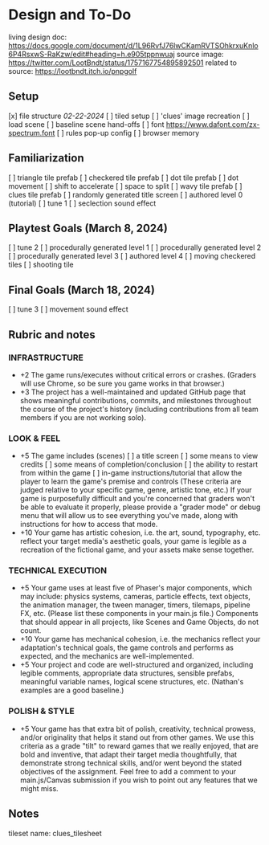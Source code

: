 # Design and To-Do
living design doc: https://docs.google.com/document/d/1L96RvfJ76lwCKamRVTSOhkrxuKnlo6P4RsxwS-RaKzw/edit#heading=h.e905tppnwuaj
source image: https://twitter.com/LootBndt/status/1757167754895892501
related to source: https://lootbndt.itch.io/pnpgolf

## Setup
[x] file structure *02-22-2024*
[ ] tiled setup 
[ ] 'clues' image recreation
[ ] load scene
[ ] baseline scene hand-offs
[ ] font https://www.dafont.com/zx-spectrum.font
[ ] rules pop-up config
[ ] browser memory

## Familiarization
[ ] triangle tile prefab
[ ] checkered tile prefab
[ ] dot tile prefab
    [ ] dot movement
    [ ] shift to accelerate
    [ ] space to split
[ ] wavy tile prefab
[ ] clues tile prefab
[ ] randomly generated title screen
[ ] authored level 0 (tutorial)
[ ] tune 1
[ ] seclection sound effect

## Playtest Goals (March 8, 2024)
[ ] tune 2
[ ] procedurally generated level 1
[ ] procedurally generated level 2
[ ] procedurally generated level 3
[ ] authored level 4
[ ] moving checkered tiles
[ ] shooting tile

## Final Goals (March 18, 2024)
[ ] tune 3
[ ] movement sound effect

## Rubric and notes
### INFRASTRUCTURE
- +2 The game runs/executes without critical errors or crashes. (Graders will use Chrome, so be sure you game works in that browser.)
- +3 The project has a well-maintained and updated GitHub page that shows meaningful contributions, commits, and milestones throughout the course of the project's history (including contributions from all team members if you are not working solo).
### LOOK & FEEL
- +5 The game includes (scenes)
    [ ] a title screen
    [ ] some means to view credits
    [ ] some means of completion/conclusion
    [ ] the ability to restart from within the game
    [ ] in-game instructions/tutorial that allow the player to learn the game's premise and controls
    (These criteria are judged relative to your specific game, genre, artistic tone, etc.) If your game is purposefully difficult and you're concerned that graders won't be able to evaluate it properly, please provide a "grader mode" or debug menu that will allow us to see everything you've made, along with instructions for how to access that mode.
- +10 Your game has artistic cohesion, i.e. the art, sound, typography, etc. reflect your target media's aesthetic goals, your game is legible as a recreation of the fictional game, and your assets make sense together.
### TECHNICAL EXECUTION
- +5 Your game uses at least five of Phaser's major components, which may include: physics systems, cameras, particle effects, text objects, the animation manager, the tween manager, timers, tilemaps, pipeline FX, etc. (Please list these components in your main.js file.) Components that should appear in all projects, like Scenes and Game Objects, do not count.
- +10 Your game has mechanical cohesion, i.e. the mechanics reflect your adaptation's technical goals, the game controls and performs as expected, and the mechanics are well-implemented.
- +5 Your project and code are well-structured and organized, including legible comments, appropriate data structures, sensible prefabs, meaningful variable names, logical scene structures, etc. (Nathan's examples are a good baseline.)
### POLISH & STYLE
- +5 Your game has that extra bit of polish, creativity, technical prowess, and/or originality that helps it stand out from other games. We use this criteria as a grade "tilt" to reward games that we really enjoyed, that are bold and inventive, that adapt their target media thoughtfully, that demonstrate strong technical skills, and/or went beyond the stated objectives of the assignment. Feel free to add a comment to your main.js/Canvas submission if you wish to point out any features that we might miss.

## Notes
tileset name: clues_tilesheet